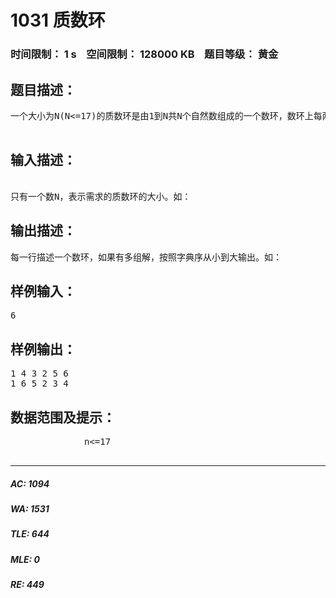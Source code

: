 # 1031 质数环   
### 时间限制： 1 s&nbsp;&nbsp;&nbsp;&nbsp;空间限制： 128000 KB&nbsp;&nbsp;&nbsp;&nbsp;题目等级： 黄金  
## 题目描述：  

<pre>
一个大小为N(N<=17)的质数环是由1到N共N个自然数组成的一个数环，数环上每两个相邻的数字之和为质数。如下图是一个大小为6的质数环。为了方便描述，规定数环上的第一个数字总是1。如下图可用1 4 3 2 5 6来描述。若两个质数环，数字排列顺序相同则视为本质相同。现在要求你求出所有本质不同的数环。

</pre>
  
  
## 输入描述：  

<pre>
  
只有一个数N，表示需求的质数环的大小。如：
</pre>
  
  
## 输出描述：  

<pre>
每一行描述一个数环，如果有多组解，按照字典序从小到大输出。如：
</pre>
  
  
## 样例输入：  

<pre>
6
</pre>
  
  
## 样例输出：  

<pre>
1 4 3 2 5 6
1 6 5 2 3 4
</pre>
  
  
## 数据范围及提示：  

<pre>
              n<=17
            </pre>
  
  
***  

##### AC: 1094  
##### WA: 1531  
##### TLE: 644  
##### MLE: 0  
##### RE: 449  

